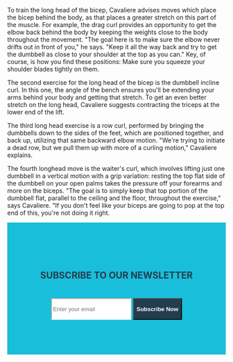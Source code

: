 <style>
.newsletter {
padding: 80px 0;
background: #19beda;
}

.newsletter .content {
max-width: 650px;
margin: 0 auto;
text-align: center;
position: relative;
z-index: 2; }
.newsletter .content h2 {
color: #243c4f;
margin-bottom: 40px; }
.newsletter .content .form-control {
height: 50px;
border-color: #ffffff;
border-radius:0;
}
.newsletter .content.form-control:focus {
box-shadow: none;
border: 2px solid #243c4f;
}
.newsletter .content .btn {
min-height: 50px; 
border-radius:0;
background: #243c4f;
color: #fff;
font-weight:600;
}
</style>

To train the long head of the bicep, Cavaliere advises moves which place the bicep behind the body, as that places a greater stretch on this part of the muscle. For example, the drag curl provides an opportunity to get the elbow back behind the body by keeping the weights close to the body throughout the movement. "The goal here is to make sure the elbow never drifts out in front of you," he says. "Keep it all the way back and try to get the dumbbell as close to your shoulder at the top as you can." Key, of course, is how you find these positions: Make sure you squeeze your shoulder blades tightly on them.

The second exercise for the long head of the bicep is the dumbbell incline curl. In this one, the angle of the bench ensures you'll be extending your arms behind your body and getting that stretch. To get an even better stretch on the long head, Cavaliere suggests contracting the triceps at the lower end of the lift.

The third long head exercise is a row curl, performed by bringing the dumbbells down to the sides of the feet, which are positioned together, and back up, utilizing that same backward elbow motion. "We're trying to initiate a dead row, but we pull them up with more of a curling motion," Cavaliere explains.

The fourth longhead move is the waiter's curl, which involves lifting just one dumbbell in a vertical motion with a grip variation: resting the top flat side of the dumbbell on your open palms takes the pressure off your forearms and more on the biceps. "The goal is to simply keep that top portion of the dumbbell flat, parallel to the ceiling and the floor, throughout the exercise," says Cavaliere. "If you don't feel like your biceps are going to pop at the top end of this, you're not doing it right.

<section class="newsletter">
<div class="container">
<div class="row">
<div class="col-sm-12">
	<div class="content">
		<h2>SUBSCRIBE TO OUR NEWSLETTER</h2>
	<div class="input-group">
         <input type="email" class="form-control" placeholder="Enter your email">
         <span class="input-group-btn">
         <button class="btn" type="submit">Subscribe Now</button>
         </span>
          </div>
	</div>
</div>
</div>
</div>
</section>
